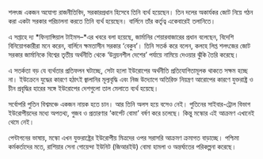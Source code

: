 শলৎজ একজন অযোগ্য রাজনীতিবিদ, সরকারপ্রধান হিসেবে তিনি ব্যর্থ হয়েছেন। তিন দলের অকার্যকর জোট নিয়ে গঠন করা একটা সরকার পরিচালনা করতে তিনি ব্যর্থ হয়েছেন। বার্লিনে তাঁর কর্তৃত্ব একেবারেই তলানিতে।

এ সপ্তাহে দ্য *ফিন্যান্সিয়াল টাইমস–*এর খবরে বলা হয়েছে, জার্মানির শেয়ারবাজারের প্রধান বলেছেন, বিদেশি বিনিয়োগকারীরা মনে করেন, বার্লিনে ক্ষমতাসীন সরকার ‘বেকুব’। তিনি সতর্ক করে বলেন, কলহে লিপ্ত শলৎজের জোট সরকার জার্মানিকে বিশ্বের তৃতীয় অর্থনীতি থেকে ‘উন্নয়নশীল দেশের’ পর্যায়ে নামিয়ে দেওয়ার ঝুঁকি তৈরি করেছে।

এ সতর্কতা বড় যে ব্যর্থতার প্রতিফলন ঘটাচ্ছে, সেটা হলো ইউরোপের অর্থনীতি প্রতিযোগিতামূলক থাকতে সক্ষম হচ্ছে না। ইউক্রেনে যুদ্ধের কারণে হঠাৎই জ্বালানির মূল্যবৃদ্ধি এবং নিজ উদ্যোগে অতিরিক্ত নিয়ন্ত্রণ আরোপের কারণে যুক্তরাষ্ট্র ও চীন প্রবৃদ্ধির হারের সঙ্গে ইউরোপের দেশগুলো তাল মেলাতে ব্যর্থ হয়েছে।

সর্বোপরি পুতিন বিশ্বমঞ্চে একজন নায়ক হতে চান। আর তিনি অলস হয়ে বসেও নেই। পুতিনের সাইবার-ট্রোল বিভাগ ইউরোপীয়দের মধ্যে অপতথ্য, গুজব ও প্রতারণার ‘কার্পেট বোমা’ বর্ষণ করে চলেছে। কিন্তু মস্কোর এই আক্রমণ এখানেই থেমে নেই।

পেন্টাগনের ভাষায়, মস্কো এখন যুক্তরাষ্ট্রের ইউরোপীয় মিত্রদের ওপর সরাসরি আক্রমণ ক্রমাগত বাড়াচ্ছে। পশ্চিমা কর্মকর্তাদের মতে, রাশিয়ার সেনা গোয়েন্দা ইউনিট (জিআরইউ) বোমা হামলা ও অন্তর্ঘাতের পরিকল্পনা করেছে।
